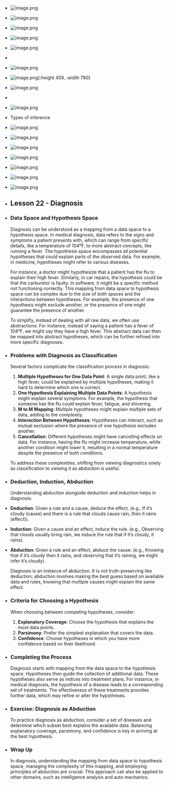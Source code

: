 - ![image.png](../assets/image_1720625608753_0.png)
- ![image.png](../assets/image_1720633307787_0.png)
- ![image.png](../assets/image_1720633588298_0.png)
- ![image.png](../assets/image_1720634402328_0.png)
- ![image.png](../assets/image_1720634431481_0.png)
-
- ![image.png](../assets/image_1720634296031_0.png)
- ![image.png](../assets/image_1720634333204_0.png){:height 459, :width 780}
- ![image.png](../assets/image_1720634373522_0.png)
-
- ![image.png](../assets/image_1720634501299_0.png)
- Types of inference
- ![image.png](../assets/image_1720634613680_0.png)
- ![image.png](../assets/image_1720634656532_0.png)
- ![image.png](../assets/image_1720634730138_0.png)
- ![image.png](../assets/image_1720634945871_0.png)
- ![image.png](../assets/image_1720635053570_0.png)
- ![image.png](../assets/image_1720635563942_0.png)
- ![image.png](../assets/image_1720635663939_0.png)
- ## Lesson 22 - Diagnosis
- ### Data Space and Hypothesis Space
  
  Diagnosis can be understood as a mapping from a data space to a hypothesis space. In medical diagnosis, data refers to the signs and symptoms a patient presents with, which can range from specific details, like a temperature of 104°F, to more abstract concepts, like running a fever. The hypothesis space encompasses all potential hypotheses that could explain parts of the observed data. For example, in medicine, hypotheses might refer to various diseases. 
  
  For instance, a doctor might hypothesize that a patient has the flu to explain their high fever. Similarly, in car repairs, the hypothesis could be that the carburetor is faulty. In software, it might be a specific method not functioning correctly. This mapping from data space to hypothesis space can be complex due to the size of both spaces and the interactions between hypotheses. For example, the presence of one hypothesis might exclude another, or the presence of one might guarantee the presence of another. 
  
  To simplify, instead of dealing with all raw data, we often use abstractions. For instance, instead of saying a patient has a fever of 104°F, we might say they have a high fever. This abstract data can then be mapped into abstract hypotheses, which can be further refined into more specific diagnoses.
- ### Problems with Diagnosis as Classification
  
  Several factors complicate the classification process in diagnosis:
  1. **Multiple Hypotheses for One Data Point**: A single data point, like a high fever, could be explained by multiple hypotheses, making it hard to determine which one is correct.
  2. **One Hypothesis Explaining Multiple Data Points**: A hypothesis might explain several symptoms. For example, the hypothesis that someone has the flu could explain fever, fatigue, and shivering.
  3. **M to M Mapping**: Multiple hypotheses might explain multiple sets of data, adding to the complexity.
  4. **Interaction Between Hypotheses**: Hypotheses can interact, such as mutual exclusion where the presence of one hypothesis excludes another. 
  5. **Cancellation**: Different hypotheses might have cancelling effects on data. For instance, having the flu might increase temperature, while another condition might lower it, resulting in a normal temperature despite the presence of both conditions.
  
  To address these complexities, shifting from viewing diagnostics solely as classification to viewing it as abduction is useful.
- ### Deduction, Induction, Abduction
  
  Understanding abduction alongside deduction and induction helps in diagnosis:
- **Deduction**: Given a rule and a cause, deduce the effect. (e.g., If it’s cloudy (cause) and there is a rule that clouds cause rain, then it rains (effect)).
- **Induction**: Given a cause and an effect, induce the rule. (e.g., Observing that clouds usually bring rain, we induce the rule that if it’s cloudy, it rains).
- **Abduction**: Given a rule and an effect, abduce the cause. (e.g., Knowing that if it’s cloudy then it rains, and observing that it’s raining, we might infer it’s cloudy).
  
  Diagnosis is an instance of abduction. It is not truth-preserving like deduction; abduction involves making the best guess based on available data and rules, knowing that multiple causes might explain the same effect.
- ### Criteria for Choosing a Hypothesis
  
  When choosing between competing hypotheses, consider:
  1. **Explanatory Coverage**: Choose the hypothesis that explains the most data points.
  2. **Parsimony**: Prefer the simplest explanation that covers the data.
  3. **Confidence**: Choose hypotheses in which you have more confidence based on their likelihood.
- ### Completing the Process
  
  Diagnosis starts with mapping from the data space to the hypothesis space. Hypotheses then guide the collection of additional data. These hypotheses also serve as indices into treatment plans. For instance, in medical diagnosis, the hypothesis of a disease leads to a corresponding set of treatments. The effectiveness of these treatments provides further data, which may refine or alter the hypotheses.
- ### Exercise: Diagnosis as Abduction
  
  To practice diagnosis as abduction, consider a set of diseases and determine which subset best explains the available data. Balancing explanatory coverage, parsimony, and confidence is key in arriving at the best hypothesis.
- ### Wrap Up
  
  In diagnosis, understanding the mapping from data space to hypothesis space, managing the complexity of this mapping, and employing principles of abduction are crucial. This approach can also be applied to other domains, such as intelligence analysis and auto mechanics.